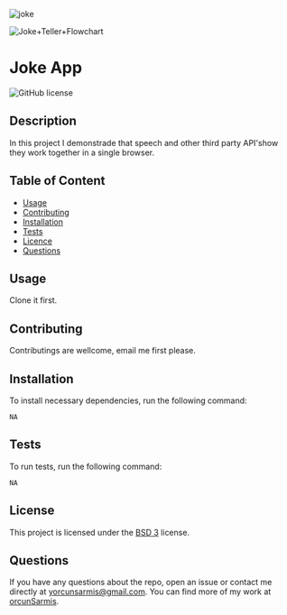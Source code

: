 
  ![joke](https://github.com/orcunSarmis/Joke/assets/79064464/837d6a9c-1353-43a7-a8f8-1e7207a5b308)

  ![Joke+Teller+Flowchart](https://github.com/orcunSarmis/Joke/assets/79064464/4376505f-4e53-47c5-aaff-46ef9573bbcd)


  # **Joke App**

  ![GitHub license](https://img.shields.io/badge/license-BSD3-blue.svg)
  
  ## Description 
  
  In this project I demonstrade that speech and other third party API'show they work together in a single browser.

  ## Table of Content

  * [Usage](#usage)
  * [Contributing](#contributing)
  * [Installation](#installation)
  * [Tests](#tests)
  * [Licence](#license)
  * [Questions](#questions)

  ## Usage

  Clone it first.

  ## Contributing

  Contributings are wellcome, email me first please.

  ## Installation

  To install necessary dependencies, run the following command:
  ```
  NA
  ```
  ## Tests

  To run tests, run the following command:
  ```
  NA
  ```
  ## License

   This project is licensed under the [BSD 3](https://opensource.org/licenses/BSD-3-Clause) license. 

  ## Questions

  If you have any questions about the repo, open an issue or contact me directly at yorcunsarmis@gmail.com. You can find more of my work at [orcunSarmis](https://github.com/orcunSarmis/).


